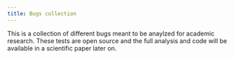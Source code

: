 ```yaml
---
title: Bugs collection 
---
```


This is a collection of different bugs meant to be anaylzed for academic research.
These tests are open source and the full analysis and code will be available in a scientific paper later on.
